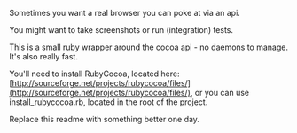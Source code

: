 Sometimes you want a real browser you can poke at via an api.

You might want to take screenshots or run (integration) tests.

This is a small ruby wrapper around the cocoa api - no daemons to manage.  It's also really fast.

You'll need to install RubyCocoa, located here: [http://sourceforge.net/projects/rubycocoa/files/](http://sourceforge.net/projects/rubycocoa/files/), or you can use install_rubycocoa.rb, located in the root of the project.

Replace this readme with something better one day.